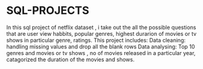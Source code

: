 # SQL-PROJECTS
In this sql project of netflix dataset , i take out the all the possible questions that are user view habbits, popular genres, highest durarion of movies or tv shows in particular genre, ratings.
This project includes:
     Data cleaning: handling missing values and drop all the blank rows
     Data analysing: Top 10 genres and movies or tv shows , no of movies released in  a particular year, catagorized the duration of the movies and shows.
